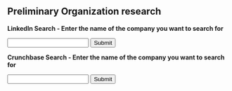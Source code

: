 ## Preliminary Organization research

<html>
<body>

<p><b>LinkedIn Search - Enter the name of the company you want to search for</b></p>

<form target="_blank" action="https://www.linkedin.com/vsearch/p">
	<input name="keywords">
	<input type="submit">
</form>

<p><b>Crunchbase Search - Enter the name of the company you want to search for</b></p>

<form target="_blank" action="https://www.crunchbase.com/organization/">
	<input name="q">
	<input type="submit">
</form>


</body>
</html>
